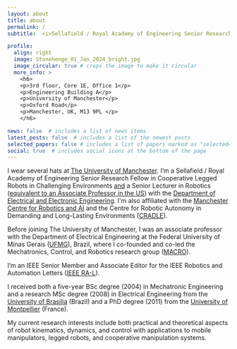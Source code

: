 ```yaml
---
layout: about
title: about
permalink: /
subtitle:  <i>Sellafield / Royal Academy of Engineering Senior Research Fellow </i> ⬦ <i>Senior Lecturer in Robotics</i>

profile:
  align: right
  image: Stonehenge_01_Jan_2024_bright.jpg
  image_circular: true # crops the image to make it circular
  more_info: >
    <h6>
    <p>3rd floor, Core 1E, Office 1</p>
    <p>Engineering Building A</p>
    <p>University of Manchester</p>
    <p>Oxford Road</p>
    <p>Manchester, UK, M13 9PL </p>
    </h6>

news: false  # includes a list of news items
latest_posts: false  # includes a list of the newest posts
selected_papers: false # includes a list of papers marked as "selected={true}"
social: true  # includes social icons at the bottom of the page
---
```


I wear several hats at [The University of Manchester][#2]. I’m a Sellafield / Royal Academy of Engineering Senior Research Fellow in Cooperative Legged Robots in Challenging Environments <ins>and</ins> a Senior Lecturer in Robotics ([equivalent to an Associate Professor in the US](https://en.wikipedia.org/wiki/Lecturer)) with the [Department of Electrical and Electronic Engineering][#1]. I'm also affiliated with the [Manchester Centre for Robotics and AI](https://www.robotics.manchester.ac.uk/) and the Centre for Robotic Autonomy in Demanding and Long-Lasting Environments ([CRADLE](https://cradlerobotics.co.uk/)).

Before joining The University of Manchester, I was an associate professor with the Department of Electrical Engineering at the Federal University of Minas Gerais ([UFMG][#3]), Brazil, where I co-founded and co-led the Mechatronics, Control, and Robotics research group ([MACRO][#4]). 

I’m an IEEE Senior Member and Associate Editor for the IEEE Robotics and Automation Letters ([IEEE RA-L](https://www.ieee-ras.org/publications/ra-l)).

I received both a five-year BSc degree (2004) in Mechatronic Engineering and a research MSc degree (2008) in Electrical Engineering from the [University of Brasilia](https://unb.br/) (Brazil) and a PhD degree (2011) from the [University of Montpellier](https://www.umontpellier.fr/en/) (France).

My current research interests include both practical and theoretical aspects of robot kinematics, dynamics, and control with applications to mobile manipulators, legged robots, and cooperative manipulation systems.

[#1]: https://www.eee.manchester.ac.uk/
[#2]: https://www.manchester.ac.uk/
[#3]: https://ufmg.br/
[#4]: https://www.linkedin.com/company/macroufmg/
[#5]: https://bvadorno.github.io/projects/
